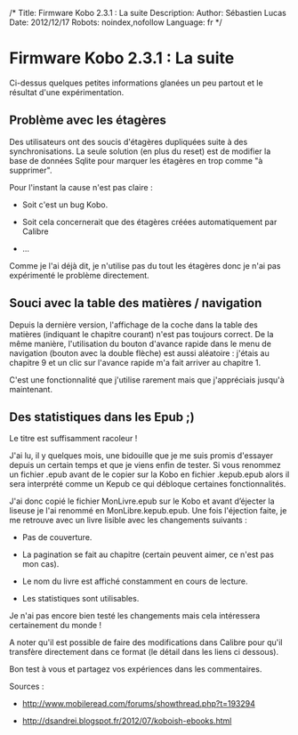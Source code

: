 /*
Title: Firmware Kobo 2.3.1 : La suite
Description: 
Author: Sébastien Lucas
Date: 2012/12/17
Robots: noindex,nofollow
Language: fr
*/
# Firmware Kobo 2.3.1 : La suite

Ci-dessus quelques petites informations glanées un peu partout et le résultat d'une expérimentation.


## Problème avec les étagères

Des utilisateurs ont des soucis d'étagères dupliquées suite à des synchronisations. La seule solution (en plus du reset) est de modifier la base de données Sqlite pour marquer les étagères en trop comme "à supprimer".

Pour l'instant la cause n'est pas claire : 

*	Soit c'est un bug Kobo.

*	Soit cela concernerait que des étagères créées automatiquement par Calibre

*	...

Comme je l'ai déjà dit, je n'utilise pas du tout les étagères donc je n'ai pas expérimenté le problème directement.
## Souci avec la table des matières / navigation

Depuis la dernière version, l'affichage de la coche dans la table des matières (indiquant le chapitre courant) n'est pas toujours correct. De la même manière, l'utilisation du bouton d'avance rapide dans le menu de navigation (bouton avec la double flèche) est aussi aléatoire : j'étais au chapitre 9 et un clic sur l'avance rapide m'a fait arriver au chapitre 1.

C'est une fonctionnalité que j'utilise rarement mais que j'appréciais jusqu'à maintenant.
## Des statistiques dans les Epub ;)

Le titre est suffisamment racoleur !

J'ai lu, il y quelques mois, une bidouille que je me suis promis d'essayer depuis un certain temps et que je viens enfin de tester. Si vous renommez un fichier .epub avant de le copier sur la Kobo en fichier .kepub.epub alors il sera interprété comme un Kepub ce qui débloque certaines fonctionnalités.

J'ai donc copié le fichier MonLivre.epub sur le Kobo et avant d’éjecter la liseuse je l'ai renommé en MonLibre.kepub.epub. Une fois l'éjection faite, je me retrouve avec un livre lisible avec les changements suivants :

*	Pas de couverture.

*	La pagination se fait au chapitre (certain peuvent aimer, ce n'est pas mon cas).

*	Le nom du livre est affiché constamment en cours de lecture.

*	Les statistiques sont utilisables.

Je n'ai pas encore bien testé les changements mais cela intéressera certainement du monde !

A noter qu'il est possible de faire des modifications dans Calibre pour qu'il transfère directement dans ce format (le détail dans les liens ci dessous).

Bon test à vous et partagez vos expériences dans les commentaires.

Sources : 

*	http://www.mobileread.com/forums/showthread.php?t=193294

*	http://dsandrei.blogspot.fr/2012/07/koboish-ebooks.html
